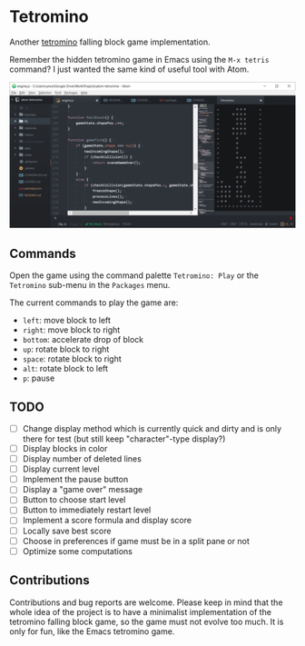 # Tetromino

Another [tetromino](tetromino-wikipedia) falling block game implementation.

Remember the hidden tetromino game in Emacs using the `M-x tetris` command? I just wanted the same kind of useful tool with Atom.

![Screenshot1](materials/screenshot1.png)

## Commands

Open the game using the command palette `Tetromino: Play` or the `Tetromino` sub-menu in the `Packages` menu.

The current commands to play the game are:

- `left`: move block to left
- `right`: move block to right
- `bottom`: accelerate drop of block
- `up`: rotate block to right
- `space`: rotate block to right
- `alt`: rotate block to left
- `p`: pause

## TODO

- [ ] Change display method which is currently quick and dirty and is only there for test (but still keep "character"-type display?)
- [ ] Display blocks in color
- [ ] Display number of deleted lines
- [ ] Display current level
- [ ] Implement the pause button
- [ ] Display a "game over" message
- [ ] Button to choose start level
- [ ] Button to immediately restart level
- [ ] Implement a score formula and display score
- [ ] Locally save best score
- [ ] Choose in preferences if game must be in a split pane or not
- [ ] Optimize some computations

## Contributions

Contributions and bug reports are welcome. Please keep in mind that the whole idea of the project is to have a minimalist implementation of the tetromino falling block game, so the game must not evolve too much. It is only for fun, like the Emacs tetromino game.

[tetromino-wikipedia]: https://en.wikipedia.org/wiki/Tetromino
